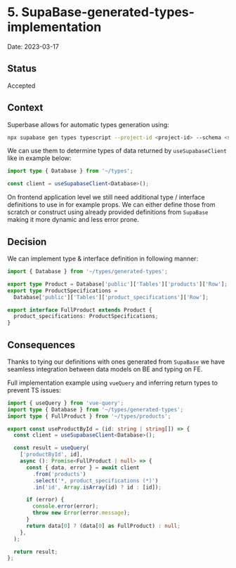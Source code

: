 # 5. SupaBase-generated-types-implementation

Date: 2023-03-17

## Status

Accepted

## Context

Superbase allows for automatic types generation using:

```bash
npx supabase gen types typescript --project-id <project-id> --schema <schema-name> > ~/types/generated-types.ts
```

We can use them to determine types of data returned by `useSupabaseClient` like in example below:

```ts
import type { Database } from '~/types';

const client = useSupabaseClient<Database>();
```

On frontend application level we still need additional type / interface definitions to use in for example props. We can either define those from scratch or construct using already provided definitions from `SupaBase` making it more dynamic and less error prone.

## Decision

We can implement type & interface definition in following manner:

```ts
import { Database } from '~/types/generated-types';

export type Product = Database['public']['Tables']['products']['Row'];
export type ProductSpecifications =
  Database['public']['Tables']['product_specifications']['Row'];

export interface FullProduct extends Product {
  product_specifications: ProductSpecifications;
}
```

## Consequences

Thanks to tying our definitions with ones generated from `SupaBase` we have seamless integration between data models on BE and typing on FE.

Full implementation example using `vueQuery` and inferring return types to prevent TS issues:

```ts
import { useQuery } from 'vue-query';
import type { Database } from '~/types/generated-types';
import type { FullProduct } from '~/types/products';

export const useProductById = (id: string | string[]) => {
  const client = useSupabaseClient<Database>();

  const result = useQuery(
    ['productById', id],
    async (): Promise<FullProduct | null> => {
      const { data, error } = await client
        .from('products')
        .select('*, product_specifications (*)')
        .in('id', Array.isArray(id) ? id : [id]);

      if (error) {
        console.error(error);
        throw new Error(error.message);
      }
      return data[0] ? (data[0] as FullProduct) : null;
    },
  );

  return result;
};
```
